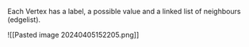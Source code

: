   
Each Vertex has a label, a possible value and a linked list of neighbours (edgelist). 

![[Pasted image 20240405152205.png]]
